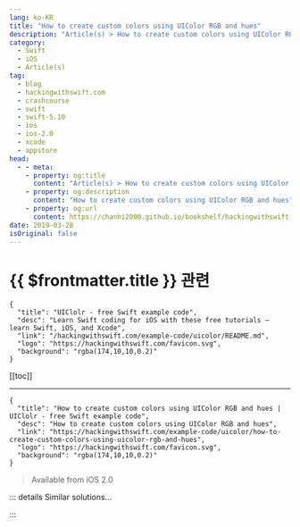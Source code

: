 ```yaml
---
lang: ko-KR
title: "How to create custom colors using UIColor RGB and hues"
description: "Article(s) > How to create custom colors using UIColor RGB and hues"
category:
  - Swift
  - iOS
  - Article(s)
tag: 
  - blog
  - hackingwithswift.com
  - crashcourse
  - swift
  - swift-5.10
  - ios
  - ios-2.0
  - xcode
  - appstore
head:
  - - meta:
    - property: og:title
      content: "Article(s) > How to create custom colors using UIColor RGB and hues"
    - property: og:description
      content: "How to create custom colors using UIColor RGB and hues"
    - property: og:url
      content: https://chanhi2000.github.io/bookshelf/hackingwithswift.com/example-code/uicolor/how-to-create-custom-colors-using-uicolor-rgb-and-hues.html
date: 2019-03-28
isOriginal: false
---
```


# {{ $frontmatter.title }} 관련

```component VPCard
{
  "title": "UIClolr - free Swift example code",
  "desc": "Learn Swift coding for iOS with these free tutorials – learn Swift, iOS, and Xcode",
  "link": "/hackingwithswift.com/example-code/uicolor/README.md",
  "logo": "https://hackingwithswift.com/favicon.svg",
  "background": "rgba(174,10,10,0.2)"
}
```

[[toc]]

---

```component VPCard
{
  "title": "How to create custom colors using UIColor RGB and hues | UIClolr - free Swift example code",
  "desc": "How to create custom colors using UIColor RGB and hues",
  "link": "https://hackingwithswift.com/example-code/uicolor/how-to-create-custom-colors-using-uicolor-rgb-and-hues",
  "logo": "https://hackingwithswift.com/favicon.svg",
  "background": "rgba(174,10,10,0.2)"
}
```

> Available from iOS 2.0

<!-- TODO: 작성 -->

<!-- 
Although there are quite a few built-in UIColors, you'll want to create your own very frequently. This can be done in a number of ways, but the most common is specifying individual values for red, green, blue and alpha, like this:

```swift
let col1 = UIColor(red: 1, green: 0, blue: 0, alpha: 1)
```

Each of those numbers need to be between 0 and 1.

An alternative way is to specify color values as hue, saturation and brightness, or HSB. Hue is a value between 0 and 1 on a color wheel, where 0 and 1 are both red. Saturation is how deep the color should be (so 0 is just gray) and brightness is how light the shade should be.

Here's how it's done:

```swift
let col2 = UIColor(hue: 0, saturation: 0.66, brightness: 0.66, alpha: 1)
let col3 = UIColor(hue: 0.25, saturation: 0.66, brightness: 0.66, alpha: 1)
let col4 = UIColor(hue: 0.5, saturation: 0.66, brightness: 0.66, alpha: 1)
let col5 = UIColor(hue: 0.75, saturation: 0.66, brightness: 0.66, alpha: 1)
```

The advantage to using HSB rather than RGB is that you can generate very similar colors by keeping the saturation and brightness constant and changing only the hue – the code above generates some nice pastel shades of red, green, cyan and magenta, for example.

-->

::: details Similar solutions…

<!--
/quick-start/swiftui/swiftui-tips-and-tricks">SwiftUI tips and tricks 
/quick-start/swiftui/all-swiftui-property-wrappers-explained-and-compared">All SwiftUI property wrappers explained and compared 
/example-code/uikit/how-to-create-live-playgrounds-in-xcode">How to create live playgrounds in Xcode 
/quick-start/swiftui/how-to-create-new-colors-by-blending-two-other-swiftui-colors">How to create new colors by blending two other SwiftUI colors 
/example-code/games/how-to-create-a-random-terrain-tile-map-using-sktilemapnode-and-gkperlinnoisesource">How to create a random terrain tile map using SKTileMapNode and GKPerlinNoiseSource</a>
-->

:::

